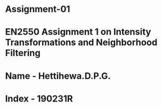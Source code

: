 # Assignment-01
# EN2550 Assignment 1 on Intensity Transformations and Neighborhood Filtering
# Name - Hettihewa.D.P.G.
# Index - 190231R
